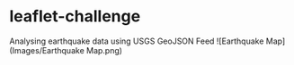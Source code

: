 # leaflet-challenge
Analysing earthquake data using  USGS GeoJSON Feed
![Earthquake Map](Images/Earthquake Map.png)
